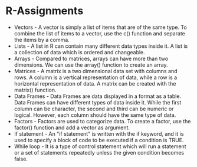 # R-Assignments
* Vectors - 
A vector is simply a list of items that are of the same type.
To combine the list of items to a vector, use the c() function and separate the items by a comma.
* Lists - 
A list in R can contain many different data types inside it. A list is a collection of data which is ordered and changeable.
* Arrays -
Compared to matrices, arrays can have more than two dimensions.
We can use the array() function to create an array.
* Matrices -
A matrix is a two dimensional data set with columns and rows.
A column is a vertical representation of data, while a row is a horizontal representation of data.
A matrix can be created with the matrix() function. 
* Data Frames -
Data Frames are data displayed in a format as a table.
Data Frames can have different types of data inside it. While the first column can be character, the second and third can be numeric or logical. However, each column should have the same type of data.
* Factors - 
Factors are used to categorize data.
To create a factor, use the factor() function and add a vector as argument.
* If statement - 
An "if statement" is written with the if keyword, and it is used to specify a block of code to be executed if a condition is TRUE.
* While loop -
It is a type of control statement which will run a statement or a set of statements repeatedly unless the given condition becomes false.
